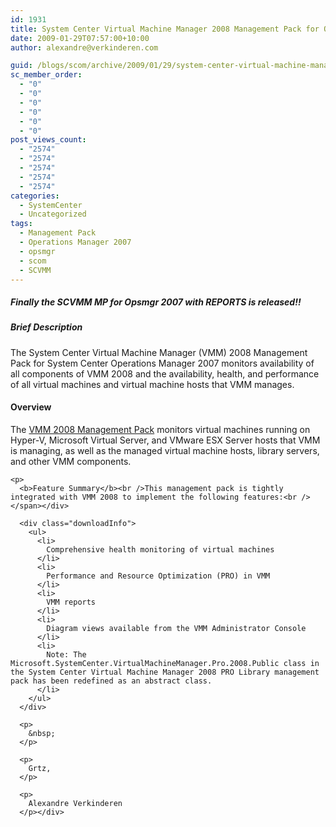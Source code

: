 ```yaml
---
id: 1931
title: System Center Virtual Machine Manager 2008 Management Pack for Opsmgr 2007
date: 2009-01-29T07:57:00+10:00
author: alexandre@verkinderen.com

guid: /blogs/scom/archive/2009/01/29/system-center-virtual-machine-manager-2008-management-pack-for-opsmgr-2007.aspx
sc_member_order:
  - "0"
  - "0"
  - "0"
  - "0"
  - "0"
  - "0"
post_views_count:
  - "2574"
  - "2574"
  - "2574"
  - "2574"
  - "2574"
categories:
  - SystemCenter
  - Uncategorized
tags:
  - Management Pack
  - Operations Manager 2007
  - opsmgr
  - scom
  - SCVMM
---
```

##### Finally the SCVMM MP for Opsmgr 2007 with REPORTS is released!!

##### 

##### Brief Description

<div>
  The System Center Virtual Machine Manager (VMM) 2008 Management Pack for System Center Operations Manager 2007 monitors availability of all components of VMM 2008 and the availability, health, and performance of all virtual machines and virtual machine hosts that VMM manages.
</div>

<div>
</div>

<div>
  <h4>
    Overview
  </h4>
  
  <div class="downloadInfo">
    <a name="Description"></a><span>The <a href="http://www.microsoft.com/downloads/details.aspx?FamilyID=d6d5cddd-4ec8-4e3c-8ab1-102ec99c257f&displaylang=en">VMM 2008 Management Pack</a> monitors virtual machines running on Hyper-V, Microsoft Virtual Server, and VMware ESX Server hosts that VMM is managing, as well as the managed virtual machine hosts, library servers, and other VMM components. </p> 
    
    <p>
      <b>Feature Summary</b><br />This management pack is tightly integrated with VMM 2008 to implement the following features:<br /></span></div> 
      
      <div class="downloadInfo">
        <ul>
          <li>
            Comprehensive health monitoring of virtual machines
          </li>
          <li>
            Performance and Resource Optimization (PRO) in VMM
          </li>
          <li>
            VMM reports
          </li>
          <li>
            Diagram views available from the VMM Administrator Console
          </li>
          <li>
            Note: The Microsoft.SystemCenter.VirtualMachineManager.Pro.2008.Public class in the System Center Virtual Machine Manager 2008 PRO Library management pack has been redefined as an abstract class.
          </li>
        </ul>
      </div>
      
      <p>
        &nbsp;
      </p>
      
      <p>
        Grtz,
      </p>
      
      <p>
        Alexandre Verkinderen
      </p></div>
